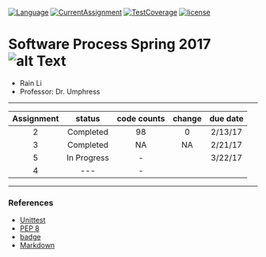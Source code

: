 [![Language](https://img.shields.io/badge/Python-2.x-blue.svg?style=flat-square)]()
[![CurrentAssignment](https://img.shields.io/badge/Assignment-3-orange.svg?style=flat-square)]()
[![TestCoverage](https://img.shields.io/badge/test-100%25-brightgreen.svg?style=flat-square)]()
[![license](https://img.shields.io/github/license/mashape/apistatus.svg?style=flat-square)]()

# Software Process Spring 2017 ![alt Text](http://vignette2.wikia.nocookie.net/plantsvszombies/images/d/d0/Zombiepraise.gif/revision/latest?cb=20150625181927 "cookies")

+ Rain Li
+ Professor: Dr. Umphress


***
| Assignment | status        | code counts  | change|due date|
|:----------:|:-------------:|:-----:|:-----:|:-----:|
|     2      | Completed     | 98   |0    |2/13/17|
|     3      | Completed     |   NA | NA  |2/21/17|
|     5      | In Progress   |    - |     |3/22/17|
|     4      | ---      |    -|||

***
### References

+ [Unittest](https://docs.python.org/2/library/unittest.html)
+ [PEP 8](https://www.python.org/dev/peps/pep-0008/)
+ [badge](http://shields.io/#your-badge)
+ [Markdown](https://github.com/adam-p/markdown-here/wiki/Markdown-Cheatsheet#links)
